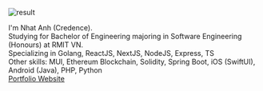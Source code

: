 

![result](https://user-images.githubusercontent.com/72392353/170181081-29cfa155-45e3-4757-840f-d0df979f19ef.gif)

I'm Nhat Anh (Credence).</br>
Studying for Bachelor of Engineering majoring in Software Engineering (Honours) at RMIT VN.</br>
Specializing in Golang, ReactJS, NextJS, NodeJS, Express, TS</br>
Other skills: MUI, Ethereum Blockchain, Solidity, Spring Boot, iOS (SwiftUI), Android (Java), PHP, Python
</br>
[Portfolio Website](https://truongnhatanhh.vercel.app/)
